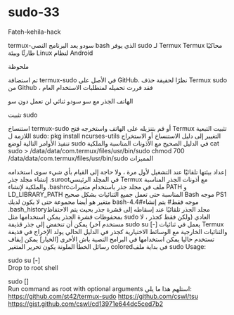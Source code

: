 # sudo-33
Fateh-kehila-hack

termux-سودو
يعد البرنامج النصي bash الذي يوفر sudo لـ Termux
Termux محاكيًا طارئًا وبيئة Linux لنظام Android

ملحوظة

تم استضافة termux-sudo في الأصل على GitHub.
نظرًا لحقيقة حذف Termux sudo من Github ، فقد قررت تحميله لمتطلبات الاستخدام العام

الهاتف الجذر مع سو
سودو ثنائي لن تعمل دون سو

تثبيت sudo

استنساخ termux-sudo أو قم بتنزيله على الهاتف واستخرجه
فتح Termux
تثبيت التبعية اللازمة ل sudo: pkg install ncurses-utils
التغيير إلى دليل الاستنساخ أو الاستخراج
تنفيذ الأوامر التالية لوضع sudo في الدليل الصحيح مع الأذونات المناسبة والملكية
cat sudo > /data/data/com.termux/files/usr/bin/sudo
chmod 700 /data/data/com.termux/files/usr/bin/sudo
المميزات

إعداد بيئتها تلقائيًا عند التشغيل لأول مرة ، ولا حاجة إلى القيام بأي شيء سوى استخدامه
إنشاء مجلد جذر .surootفي المجلد الرئيسي Termux مع أذونات الجذر المناسبة والملكية
لإنشاء .bashrcملف في مجلد جذر باستخدام متغيرات PATH و LD_LIBRARY_PATH المناسبة حتى تعمل جميع الثنائيات بشكل صحيح
Bash موجه PS1 متغير هو أيضا مجموعة حتى لا يكون لديك bash-4.4#موجه فقط#
يتم إنشاء .bash_historyمجلد الجذر تلقائيًا عند إسقاطه إلى قشرة جذر بحيث يتم الاحتفاظ بمحفوظات قشرة الجذر
يمكن استخدامها مثل sudo العادي (ولكن فقط كجذر ، لا مستخدم آخر)
يمكن أن تنخفض إلى جذر قذيفة sudo su [-]
يعمل في ثنائيات Termux والثنائيات الخارجية مع الوسائط الاختيارية كجذر في الدليل الحالي
يولد الإخراج في قذيفة تستخدم حاليا
يمكن استخدامها في البرامج النصية باش الأخرى
[الخيار] يمكن إيقاف رسائل الخطأ الملونة يكون تحرير المتغير coloredفي بداية ملف sudo
Usage:

sudo su [-]  
  Drop to root shell

sudo <command> [<args>]  
  Run command as root with optional arguments
استلهم هذا ما يلي: https://github.com/st42/termux-sudo https://github.com/cswl/tsu
https://gist.github.com/cswl/cd13971e644dc5ced7b2
